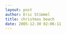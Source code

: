 ```yaml
---
layout: post
author: Eric Stimmel
title: christmas beach
date: 2005-12-30 02:06:11
--- 
```



<object width="425" height="350"><param name="movie" value="http://www.youtube.com/v/Tqr2faExkrk"></param><embed src="http://www.youtube.com/v/Tqr2faExkrk" type="application/x-shockwave-flash" width="425" height="350"></embed></object>

